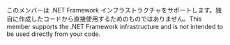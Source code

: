 <span data-ttu-id="2edd9-101">このメンバーは .NET Framework インフラストラクチャをサポートします。独自に作成したコードから直接使用するためのものではありません。</span><span class="sxs-lookup"><span data-stu-id="2edd9-101">This member supports the .NET Framework infrastructure and is not intended to be used directly from your code.</span></span>
